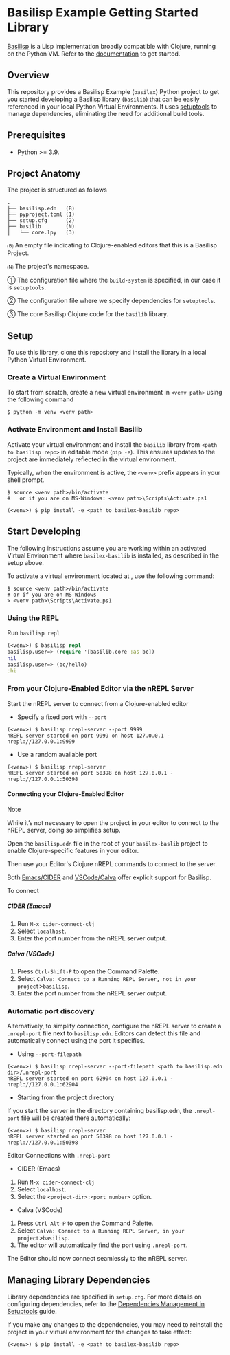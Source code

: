 # Basilisp Example Getting Started Library

[Basilisp](https://github.com/basilisp-lang/basilisp) is a Lisp implementation broadly compatible with Clojure, running on the Python VM. Refer to the [documentation](https://basilisp.readthedocs.io/en/latest/index.html) to get started.

## Overview

This repository provides a Basilisp Example (`basilex`) Python project to get you started developing a Basilisp library (`basilib`) that can be easily referenced in your local Python Virtual Environments. It uses [setuptools](https://setuptools.pypa.io/en/latest/userguide/) to manage dependencies, eliminating the need for additional build tools.

## Prerequisites

- Python >= 3.9.

## Project Anatomy

The project is structured as follows

```
.
├── basilisp.edn   (B)
├── pyproject.toml (1)
├── setup.cfg      (2)
├── basilib        (N)
│   └── core.lpy   (3)
```

🄑 An empty file indicating to Clojure-enabled editors that this is a Basilisp Project.

🄝 The project's namespace.

① The configuration file where the `build-system` is specified, in our case it is `setuptools`.

② The configuration file where we specify dependencies for `setuptools`.

③ The core Basilisp Clojure code for the `basilib` library.

## Setup

To use this library, clone this repository and install the library in a local Python Virtual Environment.

### Create a Virtual Environment

To start from scratch, create a new virtual environment in `<venv path>` using the following command

```shell
$ python -m venv <venv path>
```

### Activate Environment and Install Basilib

Activate your virtual environment and install the `basilib` library from `<path to basilisp repo>` in editable mode (`pip -e`). This ensures updates to the project are immediately reflected in the virtual environment. 

Typically, when the environment is active, the `<venv>` prefix appears in your shell prompt.

```shell
$ source <venv path>/bin/activate
#   or if you are on MS-Windows: <venv path>\Scripts\Activate.ps1

(<venv>) $ pip install -e <path to basilex-basilib repo>
```

## Start Developing

The following instructions assume you are working within an activated Virtual Environment where `basilex-basilib` is installed, as described in the setup above.

To activate a virtual environment located at <venv path>, use the following command:

```shell
$ source <venv path>/bin/activate
# or if you are on MS-Windows
> <venv path>\Scripts\Activate.ps1
```
### Using the REPL

Run `basilisp repl`

```clojure
(<venv>) $ basilisp repl
basilisp.user=> (require '[basilib.core :as bc])
nil
basilisp.user=> (bc/hello)
:hi
```

### From your Clojure-Enabled Editor via the nREPL Server

Start the nREPL server to connect from a Clojure-enabled editor

- Specify a fixed port with `--port`
```shell
(<venv>) $ basilisp nrepl-server --port 9999
nREPL server started on port 9999 on host 127.0.0.1 - nrepl://127.0.0.1:9999
```

- Use a random available port
```shell
(<venv>) $ basilisp nrepl-server
nREPL server started on port 50398 on host 127.0.0.1 - nrepl://127.0.0.1:50398
```

#### Connecting your Clojure-Enabled Editor

> [!NOTE]
> While it’s not necessary to open the project in your editor to connect to the nREPL server, doing so simplifies setup. 

Open the `basilisp.edn` file in the root of your `basilex-baslib` project to enable Clojure-specific features in your editor.

Then use your Editor's Clojure nREPL commands to connect to the server.

Both [Emacs/CIDER](https://docs.cider.mx/cider/platforms/basilisp.html) and [VSCode/Calva](https://calva.io/basilisp/) offer explicit support for Basilisp.

To connect

##### CIDER (Emacs)

1. Run `M-x cider-connect-clj`
2. Select `localhost`.
3. Enter the port number from the nREPL server output.

##### Calva (VSCode)

1. Press `Ctrl-Shift-P` to open the Command Palette.
2. Select `Calva: Connect to a Running REPL Server, not in your project`>`basilisp`.
3. Enter the port number from the nREPL server output.

### Automatic port discovery

Alternatively, to simplify connection, configure the nREPL server to create a `.nrepl-port` file next to `basilisp.edn`. Editors can detect this file and automatically connect using the port it specifies.

- Using `--port-filepath`

```shell
(<venv>) $ basilisp nrepl-server --port-filepath <path to basilisp.edn dir>/.nrepl-port
nREPL server started on port 62904 on host 127.0.0.1 - nrepl://127.0.0.1:62904
```

- Starting from the project directory

If you start the server in the directory containing basilisp.edn, the `.nrepl-port` file will be created there automatically:

```shell
(<venv>) $ basilisp nrepl-server
nREPL server started on port 50398 on host 127.0.0.1 - nrepl://127.0.0.1:50398
```

Editor Connections with `.nrepl-port`

- CIDER (Emacs)

1. Run `M-x cider-connect-clj`
2. Select `localhost`.
3. Select the `<project-dir>:<port number>` option.

- Calva (VSCode)
1. Press `Ctrl-Alt-P` to open the Command Palette.
2. Select `Calva: Connect to a Running REPL Server, in your project`>`basilisp`.
3. The editor will automatically find the port using `.nrepl-port`.

The Editor should now connect seamlessly to the nREPL server.


## Managing Library Dependencies

Library dependencies are specified in `setup.cfg`. For more details on configuring dependencies, refer to the [Dependencies Management in Setuptools](https://setuptools.pypa.io/en/latest/userguide/dependency_management.html) guide.

If you make any changes to the dependencies, you may need to reinstall the project in your virtual environment for the changes to take effect:

```shell
(<venv>) $ pip install -e <path to basilex-basilib repo>
```


